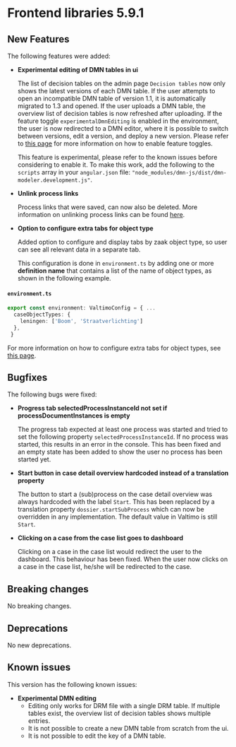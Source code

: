 # Frontend libraries 5.9.1

## New Features

The following features were added:

* **Experimental editing of DMN tables in ui**

  The list of decision tables on the admin page `Decision tables` now only shows the latest versions of each DMN table.
  If the user attempts to open an incompatible DMN table of version 1.1, it is automatically migrated to 1.3 and opened.
  If the user uploads a DMN table, the overview list of decision tables is now refreshed after uploading.
  If the feature toggle `experimentalDmnEditing` is enabled in the environment, the user is now redirected to a DMN
  editor, where it is possible to switch between versions, edit a version, and deploy a new version. Please refer to
  [this page](/reference/feature-toggles.md) for more information on how to enable feature toggles.

  This feature is experimental, please refer to the known issues before considering to enable it. To make this work, add 
  the following to the `scripts` array in your `angular.json` file: `"node_modules/dmn-js/dist/dmn-modeler.development.js"`.

* **Unlink process links**

  Process links that were saved, can now also be deleted. More information on unlinking process links can be
  found [here](../../../using-valtimo/process-link/unlink-process-link.md).

* **Option to configure extra tabs for object type**

  Added option to configure and display tabs by zaak object type, so user can see all relevant data in a separate tab.

  This configuration is done in `environment.ts` by adding one or more **definition name** that contains a list of
  the name of object types, as shown in the following example.

#### **`environment.ts`**

  ```typescript
  export const environment: ValtimoConfig = { ...
    caseObjectTypes: {
      leningen: ['Boom', 'Straatverlichting']
    },
   }
  ```

For more information on how to configure extra tabs for object types, see [this page](../../../extending-valtimo/tabs/configure-tab-object-type.md).

## Bugfixes

The following bugs were fixed:

* **Progress tab selectedProcessInstanceId not set if processDocumentInstances is empty**

  The progress tab expected at least one process was started and tried to set the following property 
  `selectedProcessInstanceId`. If no process was started, this results in an error in the console. 
  This has been fixed and an empty state has been added to show the user no process has been started yet.

* **Start button in case detail overview hardcoded instead of a translation property**

  The button to start a (sub)process on the case detail overview was always hardcoded with the label `Start`. 
  This has been replaced by a translation property `dossier.startSubProcess` which can now be overridden in any implementation. 
  The default value in Valtimo is still `Start`.

* **Clicking on a case from the case list goes to dashboard**

  Clicking on a case in the case list would redirect the user to the dashboard. This behaviour has been fixed. When the
  user now clicks on a case in the case list, he/she will be redirected to the case.

## Breaking changes

No breaking changes.

## Deprecations

No new deprecations.

## Known issues

This version has the following known issues:

* **Experimental DMN editing**
    * Editing only works for DRM file with a single DRM table. If multiple tables exist, the overview list of decision
      tables shows multiple entries.
    * It is not possible to create a new DMN table from scratch from the ui.
    * It is not possible to edit the key of a DMN table.
